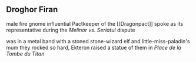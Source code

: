 ## Droghor Firan

male fire gnome
influential Pactkeeper of the [[Dragonpact]]
spoke as its representative during the *Melinor vs. Seriatul* dispute

was in a metal band with a stoned stone-wizard elf and little-miss-paladin's mum
they rocked so hard, Ekteron raised a statue of them in _Place de la Tombe du Titan_